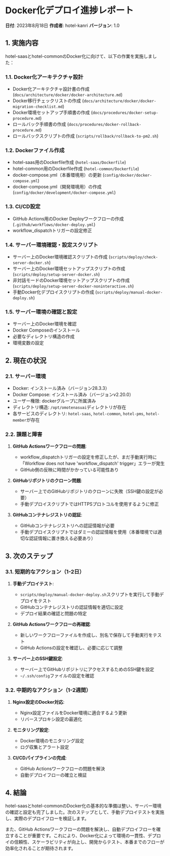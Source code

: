 # Docker化デプロイ進捗レポート

**日付**: 2023年8月18日
**作成者**: hotel-kanri
**バージョン**: 1.0

## 1. 実施内容

hotel-saasとhotel-commonのDocker化に向けて、以下の作業を実施しました：

### 1.1. Docker化アーキテクチャ設計

- Docker化アーキテクチャ設計書の作成 (`docs/architecture/docker/docker-architecture.md`)
- Docker移行チェックリストの作成 (`docs/architecture/docker/docker-migration-checklist.md`)
- Docker環境セットアップ手順書の作成 (`docs/procedures/docker-setup-procedure.md`)
- ロールバック手順書の作成 (`docs/procedures/docker-rollback-procedure.md`)
- ロールバックスクリプトの作成 (`scripts/rollback/rollback-to-pm2.sh`)

### 1.2. Dockerファイル作成

- hotel-saas用のDockerfile作成 (`hotel-saas/Dockerfile`)
- hotel-common用のDockerfile作成 (`hotel-common/Dockerfile`)
- docker-compose.yml（本番環境用）の更新 (`config/docker/docker-compose.yml`)
- docker-compose.yml（開発環境用）の作成 (`config/docker/development/docker-compose.yml`)

### 1.3. CI/CD設定

- GitHub Actions用のDocker Deployワークフローの作成 (`.github/workflows/docker-deploy.yml`)
- workflow_dispatchトリガーの設定修正

### 1.4. サーバー環境確認・設定スクリプト

- サーバー上のDocker環境確認スクリプトの作成 (`scripts/deploy/check-server-docker.sh`)
- サーバー上のDocker環境セットアップスクリプトの作成 (`scripts/deploy/setup-server-docker.sh`)
- 非対話モードのDocker環境セットアップスクリプトの作成 (`scripts/deploy/setup-server-docker-noninteractive.sh`)
- 手動Docker化デプロイスクリプトの作成 (`scripts/deploy/manual-docker-deploy.sh`)

### 1.5. サーバー環境の確認と設定

- サーバー上のDocker環境を確認
- Docker Composeのインストール
- 必要なディレクトリ構造の作成
- 環境変数の設定

## 2. 現在の状況

### 2.1. サーバー環境

- Docker: インストール済み（バージョン28.3.3）
- Docker Compose: インストール済み（バージョンv2.20.0）
- ユーザー権限: dockerグループに所属済み
- ディレクトリ構造: `/opt/omotenasuai`ディレクトリが存在
- 各サービスのディレクトリ: `hotel-saas`, `hotel-common`, `hotel-pms`, `hotel-member`が存在

### 2.2. 課題と障害

1. **GitHub Actionsワークフローの問題**:
   - workflow_dispatchトリガーの設定を修正したが、まだ手動実行時に「Workflow does not have 'workflow_dispatch' trigger」エラーが発生
   - GitHub側の反映に時間がかかっている可能性あり

2. **GitHubリポジトリのクローン問題**:
   - サーバー上でのGitHubリポジトリのクローンに失敗（SSH鍵の設定が必要）
   - 手動デプロイスクリプトではHTTPSプロトコルを使用するように修正

3. **GitHubコンテナレジストリの認証**:
   - GitHubコンテナレジストリへの認証情報が必要
   - 手動デプロイスクリプトではダミーの認証情報を使用（本番環境では適切な認証情報に置き換える必要あり）

## 3. 次のステップ

### 3.1. 短期的なアクション（1-2日）

1. **手動デプロイテスト**:
   - `scripts/deploy/manual-docker-deploy.sh`スクリプトを実行して手動デプロイをテスト
   - GitHubコンテナレジストリの認証情報を適切に設定
   - デプロイ結果の確認と問題の特定

2. **GitHub Actionsワークフローの再確認**:
   - 新しいワークフローファイルを作成し、別名で保存して手動実行をテスト
   - GitHub Actionsの設定を確認し、必要に応じて調整

3. **サーバー上のSSH鍵設定**:
   - サーバー上でGitHubリポジトリにアクセスするためのSSH鍵を設定
   - `~/.ssh/config`ファイルの設定を確認

### 3.2. 中期的なアクション（1-2週間）

1. **Nginx設定のDocker対応**:
   - Nginx設定ファイルをDocker環境に適合するよう更新
   - リバースプロキシ設定の最適化

2. **モニタリング設定**:
   - Docker環境のモニタリング設定
   - ログ収集とアラート設定

3. **CI/CDパイプラインの完成**:
   - GitHub Actionsワークフローの問題を解決
   - 自動デプロイフローの確立と検証

## 4. 結論

hotel-saasとhotel-commonのDocker化の基本的な準備は整い、サーバー環境の確認と設定も完了しました。次のステップとして、手動デプロイテストを実施し、実際のデプロイフローを検証します。

また、GitHub Actionsワークフローの問題を解決し、自動デプロイフローを確立することが重要です。これにより、Docker化によって環境の一貫性、デプロイの信頼性、スケーラビリティが向上し、開発からテスト、本番までのフローが効率化されることが期待されます。
